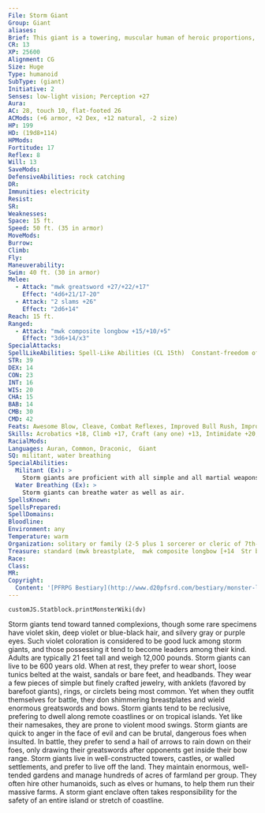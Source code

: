```yaml
---
File: Storm Giant
Group: Giant
aliases: 
Brief: This giant is a towering, muscular human of heroic proportions, with bronze skin, dark hair, and sparkling green eyes.
CR: 13
XP: 25600
Alignment: CG
Size: Huge
Type: humanoid
SubType: (giant)
Initiative: 2
Senses: low-light vision; Perception +27
Aura: 
AC: 28, touch 10, flat-footed 26
ACMods: (+6 armor, +2 Dex, +12 natural, -2 size)
HP: 199
HD: (19d8+114)
HPMods: 
Fortitude: 17
Reflex: 8
Will: 13
SaveMods: 
DefensiveAbilities: rock catching
DR: 
Immunities: electricity
Resist: 
SR: 
Weaknesses: 
Space: 15 ft.
Speed: 50 ft. (35 in armor)
MoveMods: 
Burrow: 
Climb: 
Fly: 
Maneuverability: 
Swim: 40 ft. (30 in armor)
Melee: 
  - Attack: "mwk greatsword +27/+22/+17"
    Effect: "4d6+21/17-20"
  - Attack: "2 slams +26"
    Effect: "2d6+14"
Reach: 15 ft.
Ranged: 
  - Attack: "mwk composite longbow +15/+10/+5"
    Effect: "3d6+14/x3"
SpecialAttacks: 
SpellLikeAbilities: Spell-Like Abilities (CL 15th)  Constant-freedom of movement  2/day-control weather, levitate  1/day-call lightning (DC 15), chain lightning (DC 18)
STR: 39
DEX: 14
CON: 23
INT: 16
WIS: 20
CHA: 15
BAB: 14
CMB: 30
CMD: 42
Feats: Awesome Blow, Cleave, Combat Reflexes, Improved Bull Rush, Improved Critical (greatsword), Improved Sunder, Improved Vital Strike, Iron Will, Power Attack, Vital Strike
Skills: Acrobatics +18, Climb +17, Craft (any one) +13, Intimidate +20, Perception +27, Perform (sing) +12, Sense Motive +24, Swim +22
RacialMods: 
Languages: Auran, Common, Draconic,  Giant
SQ: militant, water breathing
SpecialAbilities:
  Militant (Ex): >
    Storm giants are proficient with all simple and all martial weapons.
  Water Breathing (Ex): >
    Storm giants can breathe water as well as air.
SpellsKnown: 
SpellsPrepared: 
SpellDomains: 
Bloodline: 
Environment: any
Temperature: warm
Organization: solitary or family (2-5 plus 1 sorcerer or cleric of 7th-10th level, 1-2 rocs, 2-6 griffons, and 2-8 sharks)
Treasure: standard (mwk breastplate,  mwk composite longbow [+14  Str bonus] with 20 arrows, mwk  greatsword, other treasure)
Race: 
Class: 
MR: 
Copyright:
  Content: '[PFRPG Bestiary](http://www.d20pfsrd.com/bestiary/monster-listings/humanoids/giants/giant-true/storm-giant)'
---
```

```dataviewjs
customJS.Statblock.printMonsterWiki(dv)
```
Storm giants tend toward tanned complexions, though some rare specimens have violet skin, deep violet or blue-black hair, and silvery gray or purple eyes. Such violet coloration is considered to be good luck among storm giants, and those possessing it tend to become leaders among their kind. Adults are typically 21 feet tall and weigh 12,000 pounds. Storm giants can live to be 600 years old. When at rest, they prefer to wear short, loose tunics belted at the waist, sandals or bare feet, and headbands. They wear a few pieces of simple but finely crafted jewelry, with anklets (favored by barefoot giants), rings, or circlets being most common. Yet when they outfit themselves for battle, they don shimmering breastplates and wield enormous greatswords and bows.  Storm giants tend to be reclusive, prefering to dwell along remote coastlines or on tropical islands. Yet like their namesakes, they are prone to violent mood swings. Storm giants are quick to anger in the face of evil and can be brutal, dangerous foes when insulted. In battle, they prefer to send a hail of arrows to rain down on their foes, only drawing their greatswords after opponents get inside their bow range.  Storm giants live in well-constructed towers, castles, or walled settlements, and prefer to live off the land.  They maintain enormous, well-tended gardens and manage hundreds of acres of farmland per group. They often hire other humanoids, such as elves or humans, to help them run their massive farms. A storm giant enclave often takes responsibility for the safety of an entire island or stretch of coastline.
